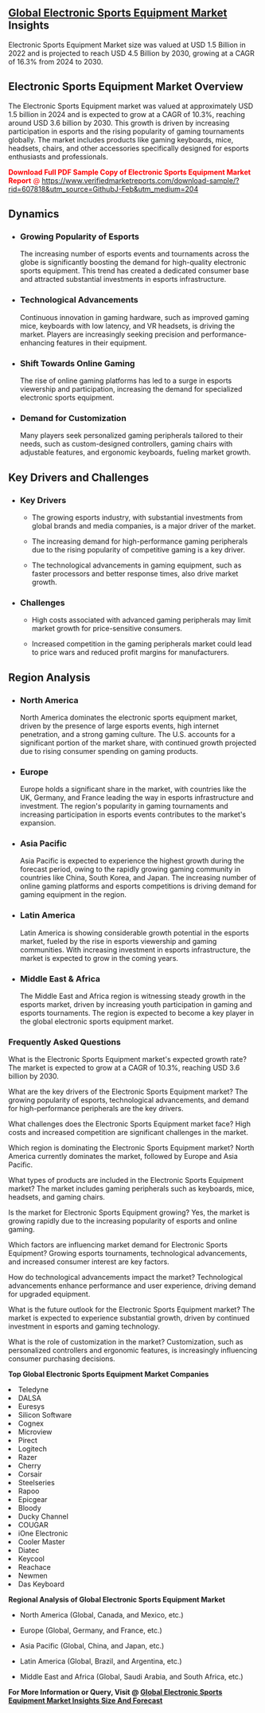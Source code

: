<h2><a href="https://www.verifiedmarketreports.com/download-sample/?rid=607818&amp;utm_source=GithubJ&amp;utm_medium=204" target="_blank">Global Electronic Sports Equipment Market</a> Insights</h2><p>Electronic Sports Equipment Market size was valued at USD 1.5 Billion in 2022 and is projected to reach USD 4.5 Billion by 2030, growing at a CAGR of 16.3% from 2024 to 2030.</p><p> <h2>Electronic Sports Equipment Market Overview</h2> <p>The Electronic Sports Equipment market was valued at approximately USD 1.5 billion in 2024 and is expected to grow at a CAGR of 10.3%, reaching around USD 3.6 billion by 2030. This growth is driven by increasing participation in esports and the rising popularity of gaming tournaments globally. The market includes products like gaming keyboards, mice, headsets, chairs, and other accessories specifically designed for esports enthusiasts and professionals.</p> <p><p><span class=""><span style="color: #ff0000;"><strong>Download Full PDF Sample Copy of Electronic Sports Equipment Market Report</strong> @ </span><a href="https://www.verifiedmarketreports.com/download-sample/?rid=607818&amp;utm_source=GithubJ-Feb&amp;utm_medium=204" target="_blank">https://www.verifiedmarketreports.com/download-sample/?rid=607818&amp;utm_source=GithubJ-Feb&amp;utm_medium=204</a></span></p></p> <h2>Dynamics</h2> <ul> <li><h3>Growing Popularity of Esports</h3><p>The increasing number of esports events and tournaments across the globe is significantly boosting the demand for high-quality electronic sports equipment. This trend has created a dedicated consumer base and attracted substantial investments in esports infrastructure.</p></li> <li><h3>Technological Advancements</h3><p>Continuous innovation in gaming hardware, such as improved gaming mice, keyboards with low latency, and VR headsets, is driving the market. Players are increasingly seeking precision and performance-enhancing features in their equipment.</p></li> <li><h3>Shift Towards Online Gaming</h3><p>The rise of online gaming platforms has led to a surge in esports viewership and participation, increasing the demand for specialized electronic sports equipment.</p></li> <li><h3>Demand for Customization</h3><p>Many players seek personalized gaming peripherals tailored to their needs, such as custom-designed controllers, gaming chairs with adjustable features, and ergonomic keyboards, fueling market growth.</p></li> </ul> <h2>Key Drivers and Challenges</h2> <ul> <li><h3>Key Drivers</h3> <ul> <li><p>The growing esports industry, with substantial investments from global brands and media companies, is a major driver of the market.</p></li> <li><p>The increasing demand for high-performance gaming peripherals due to the rising popularity of competitive gaming is a key driver.</p></li> <li><p>The technological advancements in gaming equipment, such as faster processors and better response times, also drive market growth.</p></li> </ul> </li> <li><h3>Challenges</h3> <ul> <li><p>High costs associated with advanced gaming peripherals may limit market growth for price-sensitive consumers.</p></li> <li><p>Increased competition in the gaming peripherals market could lead to price wars and reduced profit margins for manufacturers.</p></li> </ul> </li> </ul> <h2>Region Analysis</h2> <ul> <li><h3>North America</h3><p>North America dominates the electronic sports equipment market, driven by the presence of large esports events, high internet penetration, and a strong gaming culture. The U.S. accounts for a significant portion of the market share, with continued growth projected due to rising consumer spending on gaming products.</p></li> <li><h3>Europe</h3><p>Europe holds a significant share in the market, with countries like the UK, Germany, and France leading the way in esports infrastructure and investment. The region's popularity in gaming tournaments and increasing participation in esports events contributes to the market's expansion.</p></li> <li><h3>Asia Pacific</h3><p>Asia Pacific is expected to experience the highest growth during the forecast period, owing to the rapidly growing gaming community in countries like China, South Korea, and Japan. The increasing number of online gaming platforms and esports competitions is driving demand for gaming equipment in the region.</p></li> <li><h3>Latin America</h3><p>Latin America is showing considerable growth potential in the esports market, fueled by the rise in esports viewership and gaming communities. With increasing investment in esports infrastructure, the market is expected to grow in the coming years.</p></li> <li><h3>Middle East & Africa</h3><p>The Middle East and Africa region is witnessing steady growth in the esports market, driven by increasing youth participation in gaming and esports tournaments. The region is expected to become a key player in the global electronic sports equipment market.</p></li> </ul> <h3>Frequently Asked Questions</h3> <p>What is the Electronic Sports Equipment market's expected growth rate? The market is expected to grow at a CAGR of 10.3%, reaching USD 3.6 billion by 2030.</p> <p>What are the key drivers of the Electronic Sports Equipment market? The growing popularity of esports, technological advancements, and demand for high-performance peripherals are the key drivers.</p> <p>What challenges does the Electronic Sports Equipment market face? High costs and increased competition are significant challenges in the market.</p> <p>Which region is dominating the Electronic Sports Equipment market? North America currently dominates the market, followed by Europe and Asia Pacific.</p> <p>What types of products are included in the Electronic Sports Equipment market? The market includes gaming peripherals such as keyboards, mice, headsets, and gaming chairs.</p> <p>Is the market for Electronic Sports Equipment growing? Yes, the market is growing rapidly due to the increasing popularity of esports and online gaming.</p> <p>Which factors are influencing market demand for Electronic Sports Equipment? Growing esports tournaments, technological advancements, and increased consumer interest are key factors.</p> <p>How do technological advancements impact the market? Technological advancements enhance performance and user experience, driving demand for upgraded equipment.</p> <p>What is the future outlook for the Electronic Sports Equipment market? The market is expected to experience substantial growth, driven by continued investment in esports and gaming technology.</p> <p>What is the role of customization in the market? Customization, such as personalized controllers and ergonomic features, is increasingly influencing consumer purchasing decisions.</p> </p><p><strong>Top Global Electronic Sports Equipment Market Companies</strong></p><div data-test-id=""><p><li>Teledyne</li><li> DALSA</li><li> Euresys</li><li> Silicon Software</li><li> Cognex</li><li> Microview</li><li> Pirect</li><li> Logitech</li><li> Razer</li><li> Cherry</li><li> Corsair</li><li> Steelseries</li><li> Rapoo</li><li> Epicgear</li><li> Bloody</li><li> Ducky Channel</li><li> COUGAR</li><li> iOne Electronic</li><li> Cooler Master</li><li> Diatec</li><li> Keycool</li><li> Reachace</li><li> Newmen</li><li> Das Keyboard</li></p><div><strong>Regional Analysis of&nbsp;Global Electronic Sports Equipment Market</strong></div><ul><li dir="ltr"><p dir="ltr">North America&nbsp;(Global, Canada, and Mexico, etc.)</p></li><li dir="ltr"><p dir="ltr">Europe (Global, Germany, and France, etc.)</p></li><li dir="ltr"><p dir="ltr">Asia Pacific&nbsp;(Global, China, and Japan, etc.)</p></li><li dir="ltr"><p dir="ltr">Latin America&nbsp;(Global, Brazil, and Argentina, etc.)</p></li><li dir="ltr">Middle East and Africa&nbsp;(Global, Saudi Arabia, and South Africa, etc.)</li></ul><p><strong>For More Information or Query, Visit @&nbsp;</strong><strong><a href="https://www.verifiedmarketreports.com/product/electronic-sports-equipment-market/?utm_source=GithubJ&amp;utm_medium=204" target="_blank">Global Electronic Sports Equipment Market Insights Size And Forecast</a></strong></p></div>

